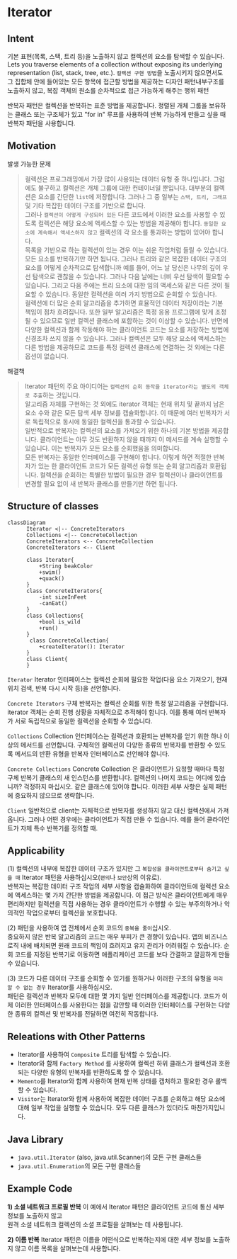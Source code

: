 
# Iterator

## Intent
기본 표현(목록, 스택, 트리 등)을 노출하지 않고 컬렉션의 요소를 탐색할 수 있습니다.
Lets you traverse elements of a collection without exposing its underlying representation (list, stack, tree, etc.).
`컬렉션 구현 방법`을 노출시키지 않으면서도 그 집합체 안에 들어있는 모든 항목에 접근할 방법을 제공하는 디자인 패턴내부구조를 노출하지 않고, 복잡 객체의 원소를 순차적으로 접근 가능하게 해주는 행위 패턴

반복자 패턴은 컬렉션을 반복하는 표준 방법을 제공합니다.
정렬된 개체 그룹을 보유하는 클래스 또는 구조체가 있고 "for in" 루프를 사용하여 반복 가능하게 만들고 싶을 때 반복자 패턴을 사용합니다.



## Motivation
발생 가능한 문제
>컬렉션은 프로그래밍에서 가장 많이 사용되는 데이터 유형 중 하나입니다. 그럼에도 불구하고 컬렉션은 개체 그룹에 대한 컨테이너일 뿐입니다.
대부분의 컬렉션은 요소를 간단한 `list`에 저장합니다. 그러나 그 중 일부는 `스택, 트리, 그래프` 및 기타 복잡한 데이터 구조를 기반으로 합니다.      
> 그러나 `컬렉션이 어떻게 구성되어 있든` 다른 코드에서 이러한 요소를 사용할 수 있도록 컬렉션은 해당 요소에 액세스할 수 있는 방법을 제공해야 합니다. 
> `동일한 요소에 계속해서 액세스하지 않고` 컬렉션의 각 요소를 통과하는 방법이 있어야 합니다.    
목록을 기반으로 하는 컬렉션이 있는 경우 이는 쉬운 작업처럼 들릴 수 있습니다. 모든 요소를 반복하기만 하면 됩니다. 그러나 트리와 같은 복잡한 데이터 구조의 요소를 어떻게 순차적으로 탐색합니까 예를 들어, 어느 날 당신은 나무의 깊이 우선 탐색으로 괜찮을 수 있습니다. 그러나 다음 날에는 너비 우선 탐색이 필요할 수 있습니다. 그리고 다음 주에는 트리 요소에 대한 임의 액세스와 같은 다른 것이 필요할 수 있습니다. 
> 동일한 컬렉션을 여러 가지 방법으로 순회할 수 있습니다.    
컬렉션에 더 많은 순회 알고리즘을 추가하면 효율적인 데이터 저장이라는 기본 책임이 점차 흐려집니다. 또한 일부 알고리즘은 특정 응용 프로그램에 맞게 조정될 수 있으므로 일반 컬렉션 클래스에 포함하는 것이 이상할 수 있습니다.
반면에 다양한 컬렉션과 함께 작동해야 하는 클라이언트 코드는 요소를 저장하는 방법에 신경조차 쓰지 않을 수 있습니다. 그러나 컬렉션은 모두 해당 요소에 액세스하는 다른 방법을 제공하므로 코드를 특정 컬렉션 클래스에 연결하는 것 외에는 다른 옵션이 없습니다.

해결책
>Iterator 패턴의 주요 아이디어는 `컬렉션의 순회 동작을 iterator라는 별도의 객체로 추출`하는 것입니다.     
> 알고리즘 자체를 구현하는 것 외에도 iterator 객체는 현재 위치 및 끝까지 남은 요소 수와 같은 모든 탐색 세부 정보를 캡슐화합니다. 이 때문에 여러 반복자가 서로 독립적으로 동시에 동일한 컬렉션을 통과할 수 있습니다.     
> 일반적으로 반복자는 컬렉션의 요소를 가져오기 위한 하나의 기본 방법을 제공합니다. 클라이언트는 아무 것도 반환하지 않을 때까지 이 메서드를 계속 실행할 수 있습니다. 이는 반복자가 모든 요소를 순회했음을 의미합니다.     
> 모든 반복자는 동일한 인터페이스를 구현해야 합니다. 이렇게 하면 적절한 반복자가 있는 한 클라이언트 코드가 모든 컬렉션 유형 또는 순회 알고리즘과 호환됩니다. 컬렉션을 순회하는 특별한 방법이 필요한 경우 컬렉션이나 클라이언트를 변경할 필요 없이 새 반복자 클래스를 만들기만 하면 됩니다.
> 

## Structure of classes
```mermaid
classDiagram
      Iterator <|-- ConcreteIterators
      Collections <|-- ConcreteCollection
      ConcreteIterators <-- ConcreteCollection
      ConcreteIterators <-- Client

      class Iterator{
          +String beakColor
          +swim()
          +quack()
      }
      class ConcreteIterators{
          -int sizeInFeet
          -canEat()
      }
      class Collections{
          +bool is_wild
          +run()
      }
       class ConcreteCollection{
          +createIterator(): Iterator
      }
      class Client{
      }
```


`Iterator`
Iterator 인터페이스는 컬렉션 순회에 필요한 작업(다음 요소 가져오기, 현재 위치 검색, 반복 다시 시작 등)을 선언합니다.

`Concrete Iterators`
구체 반복자는 컬렉션 순회를 위한 특정 알고리즘을 구현합니다. iterator 객체는 순회 진행 상황을 자체적으로 추적해야 합니다. 이를 통해 여러 반복자가 서로 독립적으로 동일한 컬렉션을 순회할 수 있습니다.

`Collections`
Collection 인터페이스는 컬렉션과 호환되는 반복자를 얻기 위한 하나 이상의 메서드를 선언합니다. 구체적인 컬렉션이 다양한 종류의 반복자를 반환할 수 있도록 메서드의 반환 유형을 반복자 인터페이스로 선언해야 합니다.

`Concrete Collections`
Concrete Collection 은 클라이언트가 요청할 때마다 특정 구체 반복기 클래스의 새 인스턴스를 반환합니다. 컬렉션의 나머지 코드는 어디에 있습니까? 걱정하지 마십시오. 같은 클래스에 있어야 합니다. 이러한 세부 사항은 실제 패턴에 중요하지 않으므로 생략합니다.

`Client`
일반적으로 client는 자체적으로 반복자를 생성하지 않고 대신 컬렉션에서 가져옵니다. 그러나 어떤 경우에는 클라이언트가 직접 만들 수 있습니다. 예를 들어 클라이언트가 자체 특수 반복기를 정의할 때.

## Applicability
(1) 컬렉션의 내부에 복잡한 데이터 구조가 있지만 그 `복잡성을 클라이언트로부터 숨기고 싶을 때` Iterator 패턴을 사용하십시오(`편의`나 `보안`상의 이유로).      
반복자는 복잡한 데이터 구조 작업의 세부 사항을 캡슐화하여 클라이언트에 컬렉션 요소에 액세스하는 몇 가지 간단한 방법을 제공합니다. 이 접근 방식은 클라이언트에게 매우 편리하지만 컬렉션을 직접 사용하는 경우 클라이언트가 수행할 수 있는 부주의하거나 악의적인 작업으로부터 컬렉션을 보호합니다.

(2) 패턴을 사용하여 앱 전체에서 순회 코드의 `중복을 줄이`십시오.      
중요하지 않은 반복 알고리즘의 코드는 매우 부피가 큰 경향이 있습니다. 앱의 비즈니스 로직 내에 배치되면 원래 코드의 책임이 흐려지고 유지 관리가 어려워질 수 있습니다. 순회 코드를 지정된 반복기로 이동하면 애플리케이션 코드를 보다 간결하고 깔끔하게 만들 수 있습니다.

(3) 코드가 다른 데이터 구조를 순회할 수 있기를 원하거나 이러한 구조의 유형을 `미리 알 수 없는 경우` Iterator를 사용하십시오.      
패턴은 컬렉션과 반복자 모두에 대한 몇 가지 일반 인터페이스를 제공합니다. 코드가 이제 이러한 인터페이스를 사용한다는 점을 감안할 때 이러한 인터페이스를 구현하는 다양한 종류의 컬렉션 및 반복자를 전달하면 여전히 작동합니다.


## Releations with Other Patterns
- Iterator를 사용하여 `Composite` 트리를 탐색할 수 있습니다.
- Iterator와 함께 `Factory Method` 를 사용하여 컬렉션 하위 클래스가 컬렉션과 호환되는 다양한 유형의 반복자를 반환하도록 할 수 있습니다.
- `Memento`를 Iterator와 함께 사용하여 현재 반복 상태를 캡처하고 필요한 경우 롤백할 수 있습니다.
- `Visitor`는 Iterator와 함께 사용하여 복잡한 데이터 구조를 순회하고 해당 요소에 대해 일부 작업을 실행할 수 있습니다. 모두 다른 클래스가 있더라도 마찬가지입니다.

## Java Library
- `java.util.Iterator` (also, java.util.Scanner)의 모든 구현 클래스들
- `java.util.Enumeration`의 모든 구현 클래스들




## Example Code
**1) 소셜 네트워크 프로필 반복**
이 예에서 Iterator 패턴은 클라이언트 코드에 통신 세부 정보를 노출하지 않고   
원격 소셜 네트워크 컬렉션의 소셜 프로필을 살펴보는 데 사용됩니다.

**2) 이름 반복**
Iterator 패턴은 이름을 어떤식으로 반복하는지에 대한 세부 정보를 노출하지 않고 
이름 목록을 살펴보는데 사용합니다. 

